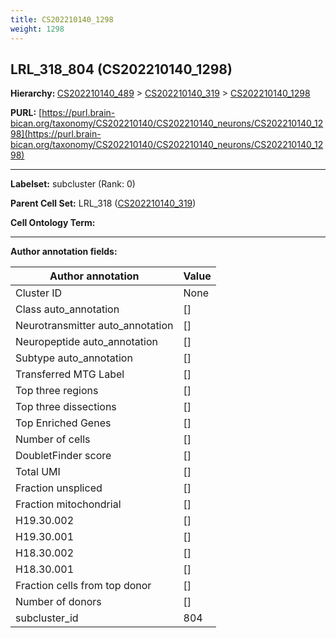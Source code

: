 ```yaml
---
title: CS202210140_1298
weight: 1298
---
```

## LRL_318_804 (CS202210140_1298)
<b>Hierarchy: </b>
[CS202210140_489](../CS202210140_489) >
[CS202210140_319](../CS202210140_319) >
[CS202210140_1298](../CS202210140_1298)

**PURL:** [https://purl.brain-bican.org/taxonomy/CS202210140/CS202210140_neurons/CS202210140_1298](https://purl.brain-bican.org/taxonomy/CS202210140/CS202210140_neurons/CS202210140_1298)

---


**Labelset:** subcluster (Rank: 0)

**Parent Cell Set:** LRL_318 ([CS202210140_319](../CS202210140_319))



**Cell Ontology Term:** 

[MARKER GENES.]: #


---

[TRANSFERRED ANNOTATIONS.]: #


[AUTHOR ANNOTATION FIELDS.]: #


**Author annotation fields:**

| Author annotation | Value |
|-------------------|-------|
|Cluster ID|None|
|Class auto_annotation|[]|
|Neurotransmitter auto_annotation|[]|
|Neuropeptide auto_annotation|[]|
|Subtype auto_annotation|[]|
|Transferred MTG Label|[]|
|Top three regions|[]|
|Top three dissections|[]|
|Top Enriched Genes|[]|
|Number of cells|[]|
|DoubletFinder score|[]|
|Total UMI|[]|
|Fraction unspliced|[]|
|Fraction mitochondrial|[]|
|H19.30.002|[]|
|H19.30.001|[]|
|H18.30.002|[]|
|H18.30.001|[]|
|Fraction cells from top donor|[]|
|Number of donors|[]|
|subcluster_id|804|
